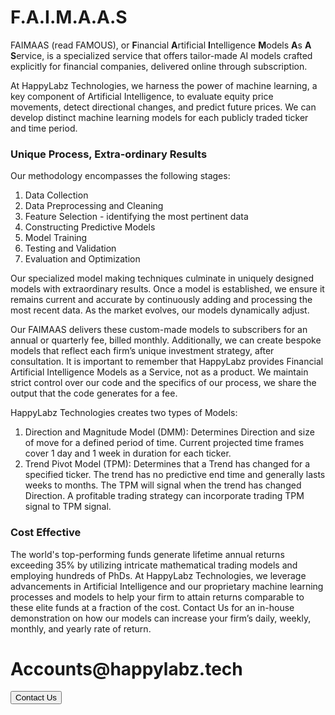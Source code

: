 <link rel="stylesheet" href="faimaas.css" />


<h1 class="header">F.A.I.M.A.A.S</h1>

<p class="friendlyWording">
  FAIMAAS (read FAMOUS), or <b>F</b>inancial <b>A</b>rtificial <b>I</b>ntelligence 
  <b>M</b>odels <b>A</b>s <b>A</b> <b>S</b>ervice, is a specialized service that offers 
  tailor-made AI models crafted explicitly for financial companies, delivered 
  online through subscription.
</p>
<p class="friendlyWording">
  At HappyLabz Technologies, we harness the power of machine learning, a key 
  component of Artificial Intelligence, to evaluate equity price movements, 
  detect directional changes, and predict future prices. We can develop 
  distinct machine learning models for each publicly traded ticker and time period.
</p>

<!--
<h3 class="header">HappyLabz Technologies Day Trading Model From 6/8/2022 - 6/22/2023</h3>

<table class="hits">
    <tr>
        <th>Symbol</th>
        <th>Cumulative % Gain</th>
        <th>Reinvested % Gain</th>
        <th>Buy and Hold</th>
      </tr>
    <tr>
        <td>AAPL</td>
        <td>153.68</td>
        <td>357.92</td>
        <td>30.69</td>
    </tr>
    <tr>
        <td>AMZN</td>
        <td>219.86</td>
        <td>775.03</td>
        <td>11.79</td>
    </tr>
    <tr>
        <td>MSFT</td>
        <td>144.69</td>
        <td>318.16</td>
        <td>26.80</td>
    </tr>
    <tr>
        <td>SPY</td>
        <td>114.59</td>
        <td>212.05</td>
        <td>12.02</td>
    </tr>
    <tr>
        <td>TSLA</td>
        <td>344.21</td>
        <td>2879.82</td>
        <td>3.44</td>
    </tr>
    <tr>
    </tr>
    <tr style="border-top: 2px solid black">
        <td><b>Average:</b></td>
        <td><b>195.41</b></td>
        <td><b>908.59</b></td>
        <td><b>16.95</b></td>
    </tr>
    
</table>

<p class="friendlyWording description">
    *gains assume perfect entry and exit and do not account for trading cost.
</p>
<p class="friendlyWording description">
    The above table demonstrates the highly efficient Day Trading Direction and Magnitude (DMM) Model for each of the 5 tickers listed .
</p>
<p class="friendlyWording description">
    The Cumulative percentage gain realized through the use of HappyLabz Technologies' Day Trading DMM Model averaged a 195.41% compared to 16.95% implementing a buy-and-hold strategy over the same period. The Cumulative strategy outperformed a Buy-and-Hold strategy by a factor of 11.52.
</p>
<p class="friendlyWording description">
    The Reinvested percentage gain realized through the use of HappyLabz Technologies Day Trading DMM Model averaged a 908.59% compared to 16.95% implementing a buy-and-hold strategy over the same period. The  Reinvested strategy outperformed a Buy-and-Hold strategy by a factor of 53.60.
</p>
<p class="friendlyWording description">
    'Cumulative' refers to the total profit calculated after securing profit daily and commencing the following trading day with the initial investment amount. The cumulative profit is then summed at the end of the designated date range.
</p>

<p class="friendlyWording description">
    'Reinvested' refers to the profit acquired by selling at the close of each trading day and then reinvesting the entire balance each day until the end of the defined date range.
</p>
-->

<h3 class="header">Unique Process, Extra-ordinary Results</h3>

<p class="friendlyWording">
  Our methodology encompasses the following stages:
</p>

<ol class="friendlyWording">
  <li>Data Collection</li>
  <li>Data Preprocessing and Cleaning</li>
  <li>Feature Selection - identifying the most pertinent data</li>
  <li>Constructing Predictive Models</li>
  <li>Model Training</li>
  <li>Testing and Validation</li>
  <li>Evaluation and Optimization</li>
</ol>

<p class="friendlyWording">
  Our specialized model making techniques culminate in uniquely designed 
  models with extraordinary results. Once a model is established, 
  we ensure it remains current and accurate by continuously adding and 
  processing the most recent data. As the market evolves, our models 
  dynamically adjust.
</p>

<p class="friendlyWording">
  Our FAIMAAS delivers these custom-made models to subscribers for an 
  annual or quarterly fee, billed monthly. Additionally, we can create 
  bespoke models that reflect each firm’s unique investment strategy, after 
  consultation. It is important to remember that HappyLabz provides Financial 
  Artificial Intelligence Models as a Service, not as a product. We maintain 
  strict control over our code and the specifics of our process, we share the 
  output that the code generates for a fee. 
</p>

<p class="friendlyWording">
  HappyLabz Technologies creates two types of Models:
</p>

<ol class="friendlyWording">
  <li>
    Direction and Magnitude Model (DMM): Determines Direction and size of 
    move for a defined period of time. Current projected time frames cover 
    1 day and 1 week in duration for each ticker.
  </li>
  <li>
    Trend Pivot Model (TPM): Determines that a Trend has changed for a 
    specified ticker. The trend has no predictive end time and generally lasts 
    weeks to months. The TPM will signal when the trend has changed Direction. 
    A profitable trading strategy can incorporate trading TPM signal to TPM 
    signal.
  </li>
</ol>

<h3 class="header">Cost Effective</h3>

<p class="friendlyWording">
  The world's top-performing funds generate lifetime annual returns exceeding 
  35% by utilizing intricate mathematical trading models and employing hundreds 
  of PhDs. At HappyLabz Technologies, we leverage advancements in Artificial 
  Intelligence and our proprietary machine learning processes and models to 
  help your firm to attain returns comparable to these elite funds at a fraction 
  of the cost. Contact Us for an in-house demonstration on how our models can 
  increase your firm’s daily, weekly, monthly, and yearly rate of return.
</p>

<div class="contactBox">
  <div class="boxGrid">
    <h1>Accounts@happylabz.tech</h1>
    <!-- <li style="float: right"> -->
    <a href="mailto:accounts@happylabz.tech?subject=Let's Talk">
      <button>Contact Us</button>
    </a>
    <!-- </li> -->
  </div>
</div>
